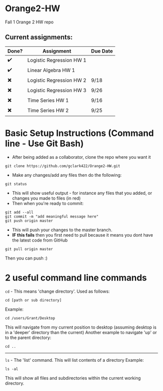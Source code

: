 # Orange2-HW
Fall 1 Orange 2 HW repo

## Current assignments:

| Done?                    | Assignment               | Due Date |
|--------------------------|--------------------------|----------|
| :heavy_check_mark:       | Logistic Regression HW 1 |          |
| :heavy_check_mark:       | Linear Algebra HW 1      |          |
| :heavy_multiplication_x: | Logistic Regression HW 2 | 9/18     |
| :heavy_multiplication_x: | Logistic Regression HW 3 | 9/26     |
| :heavy_multiplication_x: | Time Series HW 1         | 9/16     |
| :heavy_multiplication_x: | Time Series HW 2         | 9/25     |


# Basic Setup Instructions (Command line - Use Git Bash)
 - After being added as a collaborator, clone the repo where you want it
 ```
 git clone https://github.com/gclark422/Orange2-HW.git
 ```
 - Make any changes/add any files then do the following:
 ```
 git status
 ```
 - This will show useful output - for instance any files that you added, or changes you made to files (in red)
 - Then when you're ready to commit:
 ```
 git add --all
 git commit -m "add meaningful message here"
 git push origin master
 ```
 - This will push your changes to the master branch.
 - **IF this fails** then you first need to pull because it means you dont have the latest code from GitHub
 ```
 git pull origin master
 ```
 Then you can push :)
 
 # 2 useful command line commands
 `cd` - This means 'change directory'. Used as follows:
 ```
 cd [path or sub directory]
 ```
 Example:
 ```
 cd /users/Grant/Desktop
 ```
 This will navigate from my current position to desktop (assuming desktop is in a 'deeper' directory than the current)
 Another example to navigate 'up' or to the parent directory:
 ```
 cd ..
 ```
 ____
 `ls` - The 'list' command. This will list contents of a directory
 Example:
 ```
 ls -al
 ```
 This will show all files and subdirectories within the current working directory.
